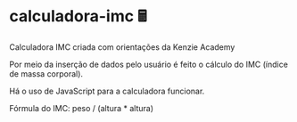 # calculadora-imc 🖩
Calculadora IMC criada com orientações da Kenzie Academy

Por meio da inserção de dados pelo usuário é feito o cálculo do IMC (índice de massa corporal).

Há o uso de JavaScript para a calculadora funcionar.

Fórmula do IMC: peso / (altura * altura)
